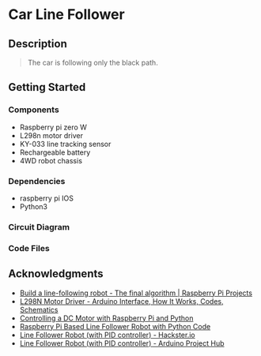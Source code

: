 # Car Line Follower





## Description
> The car is following only the black path. 


## Getting Started

### Components 
* Raspberry pi zero W
* L298n motor driver
* KY-033 line tracking sensor
* Rechargeable battery
* 4WD robot chassis

### Dependencies
* raspberry pi IOS
* Python3

### Circuit Diagram 


### Code Files
[]()
[]()
[]()





## Acknowledgments
* [Build a line-following robot - The final algorithm | Raspberry Pi Projects](https://projects.raspberrypi.org/en/projects/rpi-python-line-following/6)
* [L298N Motor Driver - Arduino Interface, How It Works, Codes, Schematics](https://howtomechatronics.com/tutorials/arduino/arduino-dc-motor-control-tutorial-l298n-pwm-h-bridge/)
* [Controlling a DC Motor with Raspberry Pi and Python](https://www.electronicshub.org/controlling-a-dc-motor-with-raspberry-pi/)
* [Raspberry Pi Based Line Follower Robot with Python Code](https://circuitdigest.com/microcontroller-projects/raspberry-pi-line-follower-robot)
* [Line Follower Robot (with PID controller) - Hackster.io](https://www.hackster.io/anova9347/line-follower-robot-with-pid-controller-cdedbd)
* [Line Follower Robot (with PID controller) - Arduino Project Hub](https://create.arduino.cc/projecthub/anova9347/line-follower-robot-with-pid-controller-cdedbd)
